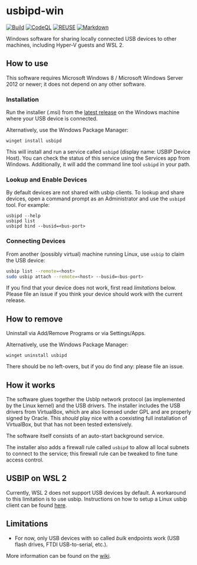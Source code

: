 <!--
SPDX-FileCopyrightText: 2020 Frans van Dorsselaer

SPDX-License-Identifier: GPL-2.0-only
-->

# usbipd-win

[![Build](https://github.com/dorssel/usbipd-win/workflows/Build/badge.svg?branch=master)](https://github.com/dorssel/usbipd-win/actions?query=workflow%3ABuild+branch%3Amaster)
[![CodeQL](https://github.com/dorssel/usbipd-win/workflows/CodeQL/badge.svg?branch=master)](https://github.com/dorssel/usbipd-win/actions?query=workflow%3ACodeQL+branch%3Amaster)
[![REUSE](https://github.com/dorssel/usbipd-win/workflows/REUSE/badge.svg?branch=master)](https://github.com/dorssel/usbipd-win/actions?query=workflow%3AREUSE+branch%3Amaster)
[![Markdown](https://github.com/dorssel/usbipd-win/workflows/Markdown/badge.svg?branch=master)](https://github.com/dorssel/usbipd-win/actions?query=workflow%3AMarkdown+branch%3Amaster)

Windows software for sharing locally connected USB devices to other machines, including Hyper-V guests and WSL 2.

## How to use

This software requires Microsoft Windows 8 / Microsoft Windows Server 2012 or newer;
it does not depend on any other software.

### Installation

Run the installer (.msi) from the [latest release](https://github.com/dorssel/usbipd-win/releases/latest)
on the Windows machine where your USB device is connected.

Alternatively, use the Windows Package Manager:

```pwsh
winget install usbipd
```

This will install and run a service called `usbipd` (display name: USBIP Device Host).
You can check the status of this service using the Services app from Windows.
Additionally, it will add the command line tool `usbipd` in your path.

### Lookup and Enable Devices

By default devices are not shared with usbip clients.
To lookup and share devices, open a command prompt as an Administrator and use the `usbipd` tool.
For example:

```pwsh
usbipd --help
usbipd list
usbipd bind --busid=<bus-port>
```

### Connecting Devices

From another (possibly virtual) machine running Linux, use `usbip` to claim the USB device:

```bash
usbip list --remote=<host>
sudo usbip attach --remote=<host> --busid=<bus-port>
```

If you find that your device does not work, first read *limitations* below.
Please file an issue if you think your device should work with the current release.

## How to remove

Uninstall via Add/Remove Programs or via Settings/Apps.

Alternatively, use the Windows Package Manager:

```pwsh
winget uninstall usbipd
```

There should be no left-overs, but if you do find any: please file an issue.

## How it works

The software glues together the UsbIp network protocol (as implemented by the Linux kernel) and the USB drivers.
The installer includes the USB drivers from VirtualBox, which are also licensed under GPL and are properly signed by Oracle.
This *should* play nice with a coexisting full installation of VirtualBox, but that has not been tested extensively.

The software itself consists of an auto-start background service.

The installer also adds a firewall rule called `usbipd` to allow all local subnets to connect to the service;
this firewall rule can be tweaked to fine tune access control.

## USBIP on WSL 2

Currently, WSL 2 does not support USB devices by default. A workaround to this limitation is to use usbip.
Instructions on how to setup a Linux usbip client can be found [here](WSL_USBIP.md).

## Limitations

- For now, only USB devices with so called *bulk* endpoints work (USB flash drives, FTDI USB-to-serial, etc.).

More information can be found on the [wiki](https://github.com/dorssel/usbipd-win/wiki).
